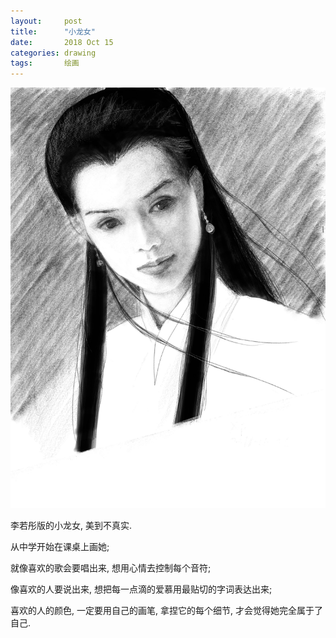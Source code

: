 ```yaml
---
layout:     post
title:      "小龙女"
date:       2018 Oct 15
categories: drawing
tags:       绘画
---
```


<!--excerpt-->

![](/post-res/dragon-girl/2018-10-04-pad-procreate.jpg)

李若彤版的小龙女, 美到不真实.

从中学开始在课桌上画她;

就像喜欢的歌会要唱出来, 想用心情去控制每个音符;

像喜欢的人要说出来, 想把每一点滴的爱慕用最贴切的字词表达出来;

喜欢的人的颜色, 一定要用自己的画笔, 拿捏它的每个细节,
才会觉得她完全属于了自己.

<!--more-->
